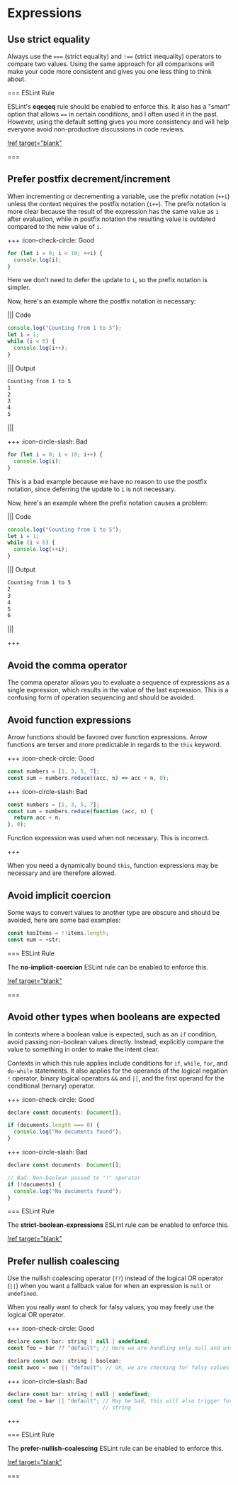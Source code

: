 # Expressions

## Use strict equality

Always use the `===` (strict equality) and `!==` (strict inequality) operators
to compare two values. Using the same approach for all comparisons will make
your code more consistent and gives you one less thing to think about.

=== ESLint Rule

ESLint's **eqeqeq** rule should be enabled to enforce this. It also has a
"smart" option that allows `==` in certain conditions, and I often used it in
the past. However, using the default setting gives you more consistency and will
help everyone avoid non-productive discussions in code reviews.

[!ref target="blank"](https://eslint.org/docs/latest/rules/eqeqeq)

===

## Prefer postfix decrement/increment

When incrementing or decrementing a variable, use the prefix notation (`++i`)
unless the context requires the postfix notation (`i++`). The prefix notation is
more clear because the result of the expression has the same value as `i` after
evaluation, while in postfix notation the resulting value is outdated compared
to the new value of `i`.

+++ :icon-check-circle: Good

```js
for (let i = 0; i < 10; ++i) {
  console.log(i);
}
```

Here we don't need to defer the update to `i`, so the prefix notation is
simpler.

Now, here's an example where the postfix notation is necessary:

||| Code

```js
console.log("Counting from 1 to 5");
let i = 1;
while (i < 6) {
  console.log(i++);
}
```

||| Output

```txt
Counting from 1 to 5
1
2
3
4
5
```

|||

+++ :icon-circle-slash: Bad

```js
for (let i = 0; i < 10; i++) {
  console.log(i);
}
```

This is a bad example because we have no reason to use the postfix notation,
since deferring the update to `i` is not necessary.

Now, here's an example where the prefix notation causes a problem:

||| Code

```js
console.log("Counting from 1 to 5");
let i = 1;
while (i < 6) {
  console.log(++i);
}
```

||| Output

```txt
Counting from 1 to 5
2
3
4
5
6
```

|||

+++

## Avoid the comma operator

The comma operator allows you to evaluate a sequence of expressions as a single
expression, which results in the value of the last expression. This is a
confusing form of operation sequencing and should be avoided.

## Avoid function expressions

Arrow functions should be favored over function expressions. Arrow functions are
terser and more predictable in regards to the `this` keyword.

+++ :icon-check-circle: Good

```js
const numbers = [1, 3, 5, 7];
const sum = numbers.reduce((acc, n) => acc + n, 0);
```

+++ :icon-circle-slash: Bad

```js
const numbers = [1, 3, 5, 7];
const sum = numbers.reduce(function (acc, n) {
  return acc + n;
}, 0);
```

Function expression was used when not necessary. This is incorrect.

+++

When you need a dynamically bound `this`, function expressions may be necessary
and are therefore allowed.

## Avoid implicit coercion

Some ways to convert values to another type are obscure and should be avoided,
here are some bad examples:

```js
const hasItems = !!items.length;
const num = +str;
```

=== ESLint Rule

The **no-implicit-coercion** ESLint rule can be enabled to enforce this.

[!ref target="blank"](https://eslint.org/docs/latest/rules/no-implicit-coercion)

===

## Avoid other types when booleans are expected

In contexts where a boolean value is expected, such as an `if` condition, avoid
passing non-boolean values directly. Instead, explicitly compare the value to
something in order to make the intent clear.

Contexts in which this rule applies include conditions for `if`, `while`, `for`,
and `do-while` statements. It also applies for the operands of the logical
negation `!` operator, binary logical operators `&&` and `||`, and the first
operand for the conditional (ternary) operator.

+++ :icon-check-circle: Good

```js
declare const documents: Document[];

if (documents.length === 0) {
  console.log("No documents found");
}
```

+++ :icon-circle-slash: Bad

```js
declare const documents: Document[];

// Bad: Non-boolean passed to "!" operator
if (!documents) {
  console.log("No documents found");
}
```

=== ESLint Rule

The **strict-boolean-expressions** ESLint rule can be enabled to enforce this.

[!ref target="blank"](https://typescript-eslint.io/rules/strict-boolean-expressions/)

## Prefer nullish coalescing

Use the nullish coalescing operator (`??`) instead of the logical OR operator
(`||`) when you want a fallback value for when an expression is `null` or
`undefined`.

When you really want to check for falsy values, you may freely use the logical
OR operator.

+++ :icon-check-circle: Good

```js
declare const bar: string | null | undefined;
const foo = bar ?? "default"; // Here we are handling only null and undefined

declare const owo: string | boolean;
const awoo = owo || "default"; // OK, we are checking for falsy values
```

+++ :icon-circle-slash: Bad

```js
declare const bar: string | null | undefined;
const foo = bar || "default"; // May be bad, this will also trigger for an empty
                              // string

```

+++

=== ESLint Rule

The **prefer-nullish-coalescing** ESLint rule can be enabled to enforce this.

[!ref target="blank"](@typescript-eslint/prefer-nullish-coalescing)

===

